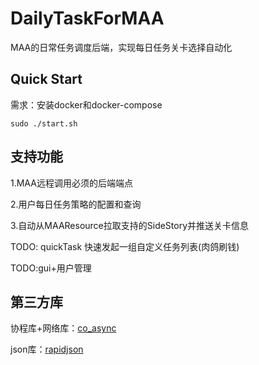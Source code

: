 # DailyTaskForMAA

MAA的日常任务调度后端，实现每日任务关卡选择自动化

## Quick Start

需求：安装docker和docker-compose

```
sudo ./start.sh
```

## 支持功能

1.MAA远程调用必须的后端端点

2.用户每日任务策略的配置和查询

3.自动从MAAResource拉取支持的SideStory并推送关卡信息

TODO: quickTask 快速发起一组自定义任务列表(肉鸽刷钱)

TODO:gui+用户管理

## 第三方库

协程库+网络库：[co_async](https://github.com/archibate/co_async)

json库：[rapidjson](https://github.com/Tencent/rapidjson)
